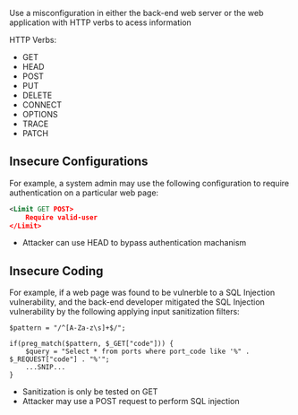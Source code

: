 Use a misconfiguration in either the back-end web server or the web application with HTTP verbs to acess information

HTTP Verbs:
- GET
- HEAD
- POST
- PUT
- DELETE
- CONNECT
- OPTIONS
- TRACE
- PATCH

## Insecure Configurations
For example, a system admin may use the following configuration to require authentication on a particular web page:
```XML
<Limit GET POST>
    Require valid-user
</Limit>
```
- Attacker can use HEAD to bypass authentication machanism

## Insecure Coding
For example, if a web page was found to be vulnerble to a SQL Injection vulnerability, and the back-end developer mitigated the SQL Injection vulnerability by the following applying input sanitization filters:
```shell-session
$pattern = "/^[A-Za-z\s]+$/";

if(preg_match($pattern, $_GET["code"])) {
    $query = "Select * from ports where port_code like '%" . $_REQUEST["code"] . "%'";
    ...SNIP...
}
```
- Sanitization is only be tested on GET
- Attacker may use a POST request to perform SQL injection
